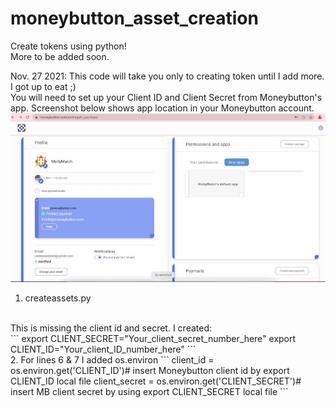 # moneybutton_asset_creation
Create tokens using python!
<br />
More to be added soon. 

Nov. 27 2021: This code will take you only to creating token until I add more. I got up to eat ;)
<br />
You will need to set up your Client ID and Client Secret from Moneybutton's app. Screenshot below shows app location in your Moneybutton account. 
![browser](docs/images/mb_apps.jpg)
<br />
1. createassets.py 
<br />
This is missing the client id and secret. I created:
<br />
```
export CLIENT_SECRET="Your_client_secret_number_here"
export CLIENT_ID="Your_client_ID_number_here"
```
<br />
2. For lines 6 & 7 I added os.environ
```
client_id = os.environ.get('CLIENT_ID')# insert Moneybutton
client id by export CLIENT_ID local file
client_secret = os.environ.get('CLIENT_SECRET')# insert MB client secret by using export CLIENT_SECRET local file
```
